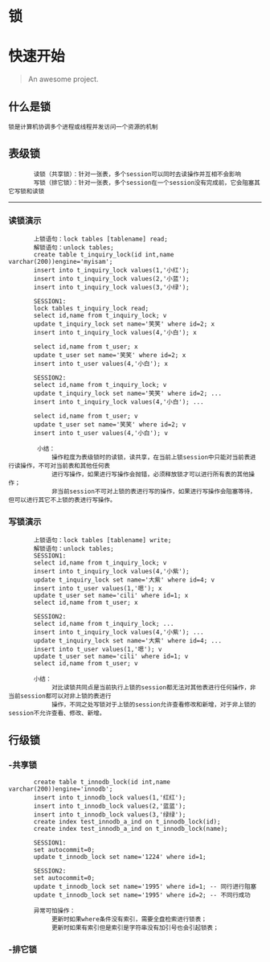 # 锁
# 快速开始

> An awesome project.

## 什么是锁
    锁是计算机协调多个进程或线程并发访问一个资源的机制

## 表级锁
           读锁（共享锁）：针对一张表，多个session可以同时去读操作并互相不会影响
           写锁（排它锁）：针对一张表，多个session在一个session没有完成前，它会阻塞其它写锁和读锁

----------
### 读锁演示
           上锁语句：lock tables [tablename] read;
           解锁语句：unlock tables;
           create table t_inquiry_lock(id int,name varchar(200))engine='myisam';
           insert into t_inquiry_lock values(1,'小红');
           insert into t_inquiry_lock values(2,'小蓝');
           insert into t_inquiry_lock values(3,'小绿');
           
           SESSION1:
           lock tables t_inquiry_lock read;
           select id,name from t_inquiry_lock; v
           update t_inquiry_lock set name='笑笑' where id=2; x
           insert into t_inquiry_lock values(4,'小白'); x
           
           select id,name from t_user; x
           update t_user set name='笑笑' where id=2; x
           insert into t_user values(4,'小白'); x
           
           SESSION2:
           select id,name from t_inquiry_lock; v
           update t_inquiry_lock set name='笑笑' where id=2; ...
           insert into t_inquiry_lock values(4,'小白'); ...
           
           select id,name from t_user; v
           update t_user set name='笑笑' where id=2; v
           insert into t_user values(4,'小白'); v
            
            小结：
                操作粒度为表级锁时的读锁，读共享，在当前上锁session中只能对当前表进行读操作，不可对当前表和其他任何表
                进行写操作，如果进行写操作会抛错，必须释放锁才可以进行所有表的其他操作；
                非当前session不可对上锁的表进行写的操作，如果进行写操作会阻塞等待，但可以进行其它不上锁的表进行写操作。
### 写锁演示
           上锁语句：lock tables [tablename] write;
           解锁语句：unlock tables;
           SESSION1:
           select id,name from t_inquiry_lock; v
           insert into t_inquiry_lock values(4,'小紫');
           update t_inquiry_lock set name='大紫' where id=4; v
           insert into t_user values(1,'嗯'); x
           update t_user set name='cili' where id=1; x
           select id,name from t_user; x
           
           SESSION2:
           select id,name from t_inquiry_lock; ...
           insert into t_inquiry_lock values(4,'小紫'); ...
           update t_inquiry_lock set name='大紫' where id=4; ...
           insert into t_user values(1,'嗯'); v
           update t_user set name='cili' where id=1; v
           select id,name from t_user; v
           
           小结：
                对比读锁共同点是当前执行上锁的session都无法对其他表进行任何操作，非当前session都可以对非上锁的表进行
                操作，不同之处写锁对于上锁的session允许查看修改和新增，对于非上锁的session不允许查看、修改、新增。
           
           

## 行级锁
           
### -共享锁
           create table t_innodb_lock(id int,name varchar(200))engine='innodb';
           insert into t_innodb_lock values(1,'红红');
           insert into t_innodb_lock values(2,'蓝蓝');
           insert into t_innodb_lock values(3,'绿绿');
           create index test_innodb_a_ind on t_innodb_lock(id);
           create index test_innodb_a_ind on t_innodb_lock(name);
           
           SESSION1:
           set autocommit=0;
           update t_innodb_lock set name='1224' where id=1;           
           
           SESSION2:
           set autocommit=0;
           update t_innodb_lock set name='1995' where id=1; -- 同行进行阻塞
           update t_innodb_lock set name='1995' where id=2; -- 不同行成功
           
           异常可怕操作：
                更新时如果where条件没有索引，需要全盘检索进行锁表；
                更新时如果有索引但是索引是字符串没有加引号也会引起锁表；
           
           
### -排它锁


